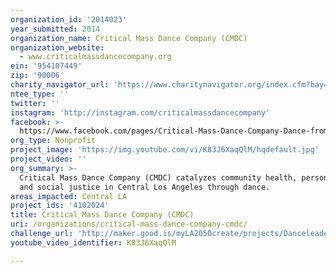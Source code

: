 ```yaml
---
organization_id: '2014023'
year_submitted: 2014
organization_name: Critical Mass Dance Company (CMDC)
organization_website:
  - www.criticalmassdancecompany.org
ein: '954107449'
zip: '90006'
charity_navigator_url: 'https://www.charitynavigator.org/index.cfm?bay=search.profile&ein=954107449'
ntee_type: ''
twitter: ''
instagram: 'http://instagram.com/criticalmassdancecompany'
facebook: >-
  https://www.facebook.com/pages/Critical-Mass-Dance-Company-Dance-from-the-Heart/195684683779897
org_type: Nonprofit
project_image: 'https://img.youtube.com/vi/K83J6XaqQlM/hqdefault.jpg'
project_video: ''
org_summary: >-
  Critical Mass Dance Company (CMDC) catalyzes community health, personal growth
  and social justice in Central Los Angeles through dance.
areas_impacted: Central LA
project_ids: '4102024'
title: Critical Mass Dance Company (CMDC)
uri: /organizations/critical-mass-dance-company-cmdc/
challenge_url: 'http://maker.good.is/myLA2050create/projects/Danceleadership.html'
youtube_video_identifier: K83J6XaqQlM

---
```

